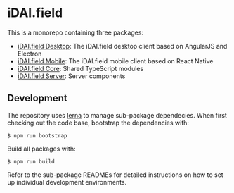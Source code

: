 # iDAI.field

This is a monorepo containing three packages:

* [iDAI.field Desktop](desktop): The iDAI.field desktop client based on AngularJS and Electron
* [iDAI.field Mobile](mobile): The iDAI.field mobile client based on React Native
* [iDAI.field Core](core): Shared TypeScript modules
* [iDAI.field Server](server): Server components

## Development

The repository uses [lerna](https://github.com/lerna/lerna) to manage sub-package dependecies.
When first checking out the code base, bootstrap the dependencies with:

    $ npm run bootstrap

Build all packages with:

    $ npm run build

Refer to the sub-package READMEs for detailed instructions on how to set up individual
development environments.
